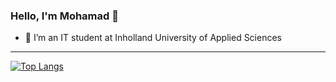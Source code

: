 ### Hello, I'm Mohamad 👋


- 🔭 I’m an IT student at Inholland University of Applied Sciences
<!-- 
- 🌱 I’m currently learning ...
- 👯 I’m looking to collaborate on ...
- 🤔 I’m looking for help with ...
- 💬 Ask me about ...
- 📫 How to reach me: ...
- 😄 Pronouns: ...
- ⚡ Fun fact: ...
 -->
 
 ----------------------------------------------------------------------
 
 [![Top Langs](https://github-readme-stats.vercel.app/api/top-langs/?username=MhdMokhtar&layout=compact)](https://github.com/anuraghazra/github-readme-stats)
